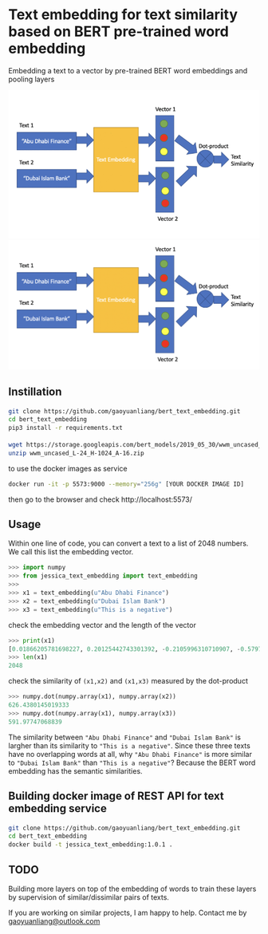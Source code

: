 # Text embedding for text similarity based on BERT pre-trained word embedding

Embedding a text to a vector by pre-trained BERT word embeddings and pooling layers

<img src="https://github.com/gaoyuanliang/bert_text_embedding/blob/master/bert_text_embedding_similarity.gif" width="600">

<img src="https://raw.githubusercontent.com/gaoyuanliang/bert_text_embedding/master/WX20200826-115118%402x.png" width="800">



## Instillation 

```bash
git clone https://github.com/gaoyuanliang/bert_text_embedding.git
cd bert_text_embedding
pip3 install -r requirements.txt

wget https://storage.googleapis.com/bert_models/2019_05_30/wwm_uncased_L-24_H-1024_A-16.zip
unzip wwm_uncased_L-24_H-1024_A-16.zip
```

to use the docker images as service

```bash
docker run -it -p 5573:9000 --memory="256g" [YOUR DOCKER IMAGE ID]
```

then go to the browser and check http://localhost:5573/

## Usage

Within one line of code, you can convert a text to a list of 2048 numbers. We call this list the embedding vector.

```python
>>> import numpy 
>>> from jessica_text_embedding import text_embedding
>>> 
>>> x1 = text_embedding(u"Abu Dhabi Finance")
>>> x2 = text_embedding(u"Dubai Islam Bank")
>>> x3 = text_embedding(u"This is a negative")
```

check the embedding vector and the length of the vector

```python
>>> print(x1)
[0.01866205781698227, 0.20125442743301392, -0.2105996310710907, -0.5797083973884583, 0.5044286847114563, -0.00011515617370605469, -0.9871041178703308, 0.45565372705459595,..., 1.3363279104232788]
>>> len(x1)
2048
```

check the similarity of ```(x1,x2)``` and ```(x1,x3)``` measured by the dot-product

```python
>>> numpy.dot(numpy.array(x1), numpy.array(x2))
626.4380145019333
>>> numpy.dot(numpy.array(x1), numpy.array(x3))
591.97747068839
```

The similarity between ```"Abu Dhabi Finance"``` and ```"Dubai Islam Bank"``` is largher than its similarity to ```"This is a negative"```. Since these three texts have no overlapping words at all, why ```"Abu Dhabi Finance"``` is more similar to ```"Dubai Islam Bank"``` than ```"This is a negative"```? Because the BERT word embedding has the semantic similarities. 

## Building docker image of REST API for text embedding service

```bash
git clone https://github.com/gaoyuanliang/bert_text_embedding.git
cd bert_text_embedding
docker build -t jessica_text_embedding:1.0.1 .
```

## TODO

Building more layers on top of the embedding of words to train these layers by supervision of similar/dissimilar pairs of texts.

If you are working on similar projects, I am happy to help. Contact me by gaoyuanliang@outlook.com

